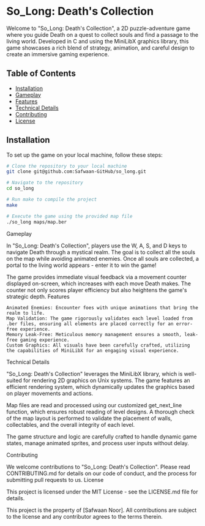 # So_Long: Death's Collection

Welcome to "So_Long: Death's Collection", a 2D puzzle-adventure game where you guide Death on a quest to collect souls and find a passage to the living world. Developed in C and using the MiniLibX graphics library, this game showcases a rich blend of strategy, animation, and careful design to create an immersive gaming experience.

## Table of Contents
- [Installation](#installation)
- [Gameplay](#gameplay)
- [Features](#features)
- [Technical Details](#technical-details)
- [Contributing](#contributing)
- [License](#license)

## Installation

To set up the game on your local machine, follow these steps:

```bash
# Clone the repository to your local machine
git clone git@github.com:Safwaan-GitHub/so_long.git

# Navigate to the repository
cd so_long

# Run make to compile the project
make

# Execute the game using the provided map file
./so_long maps/map.ber
```

Gameplay

In "So_Long: Death's Collection", players use the W, A, S, and D keys to navigate Death through a mystical realm. The goal is to collect all the souls on the map while avoiding animated enemies. Once all souls are collected, a portal to the living world appears - enter it to win the game!

The game provides immediate visual feedback via a movement counter displayed on-screen, which increases with each move Death makes. The counter not only scores player efficiency but also heightens the game's strategic depth.
Features

    Animated Enemies: Encounter foes with unique animations that bring the realm to life.
    Map Validation: The game rigorously validates each level loaded from .ber files, ensuring all elements are placed correctly for an error-free experience.
    Memory Leak-Free: Meticulous memory management ensures a smooth, leak-free gaming experience.
    Custom Graphics: All visuals have been carefully crafted, utilizing the capabilities of MiniLibX for an engaging visual experience.

Technical Details

"So_Long: Death's Collection" leverages the MiniLibX library, which is well-suited for rendering 2D graphics on Unix systems. The game features an efficient rendering system, which dynamically updates the graphics based on player movements and actions.

Map files are read and processed using our customized get_next_line function, which ensures robust reading of level designs. A thorough check of the map layout is performed to validate the placement of walls, collectables, and the overall integrity of each level.

The game structure and logic are carefully crafted to handle dynamic game states, manage animated sprites, and process user inputs without delay.

Contributing

We welcome contributions to "So_Long: Death's Collection". Please read CONTRIBUTING.md for details on our code of conduct, and the process for submitting pull requests to us.
License

This project is licensed under the MIT License - see the LICENSE.md file for details.

This project is the property of [Safwaan Noor]. All contributions are subject to the license and any contributor agrees to the terms therein.
